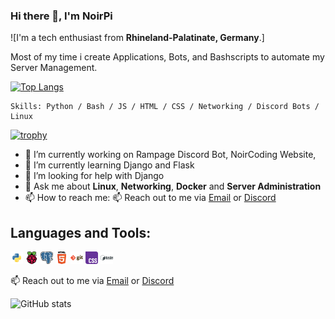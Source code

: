 ### Hi there 👋, I'm NoirPi
![I'm a tech enthusiast from **Rhineland-Palatinate, Germany**.]


Most of my time i create Applications, Bots, and Bashscripts to automate my Server Management.

[![Top Langs](https://github-readme-stats.vercel.app/api/top-langs/?username=NoirPi)](https://github.com/anuraghazra/github-readme-stats)
```
Skills: Python / Bash / JS / HTML / CSS / Networking / Discord Bots / Linux 
```
[![trophy](https://github-profile-trophy.vercel.app/?username=NoirPi)](https://github.com/ryo-ma/github-profile-trophy)
- 🔭 I’m currently working on Rampage Discord Bot, NoirCoding Website,  
- 🌱 I’m currently learning Django and Flask 
- 🤔 I’m looking for help with Django 
- 💬 Ask me about **Linux**, **Networking**, **Docker** and **Server Administration** 
- 📫 How to reach me: 📫 Reach out to me via [Email](mailto:noirpi@noircoding.de) or [Discord](https://discord.gg/R6qAmWy) 


## **Languages and Tools:**

<code><img height="20" src="https://raw.githubusercontent.com/github/explore/80688e429a7d4ef2fca1e82350fe8e3517d3494d/topics/python/python.png"></code>
<code><img height="20" src="https://raw.githubusercontent.com/github/explore/80688e429a7d4ef2fca1e82350fe8e3517d3494d/topics/raspberry-pi/raspberry-pi.png"></code>
<code><img height="20" src="https://raw.githubusercontent.com/github/explore/80688e429a7d4ef2fca1e82350fe8e3517d3494d/topics/postgresql/postgresql.png"></code>
<code><img height="20" src="https://raw.githubusercontent.com/github/explore/80688e429a7d4ef2fca1e82350fe8e3517d3494d/topics/html/html.png"></code>
<code><img height="20" src="https://raw.githubusercontent.com/github/explore/80688e429a7d4ef2fca1e82350fe8e3517d3494d/topics/git/git.png"></code>
<code><img height="20" src="https://raw.githubusercontent.com/github/explore/80688e429a7d4ef2fca1e82350fe8e3517d3494d/topics/css/css.png"></code>
<code><img height="20" src="https://raw.githubusercontent.com/github/explore/80688e429a7d4ef2fca1e82350fe8e3517d3494d/topics/bash/bash.png"></code>

📫 Reach out to me via [Email](mailto:noirpi@noircoding.de) or [Discord](https://discord.gg/R6qAmWy)

![GitHub stats](https://github-readme-stats.vercel.app/api?username=NoirPi&show_icons=true&count_private=true)  
